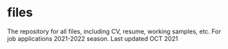 # files
The repository for all files, including CV, resume, working samples, etc.
For job applications 2021-2022 season. Last updated OCT 2021
